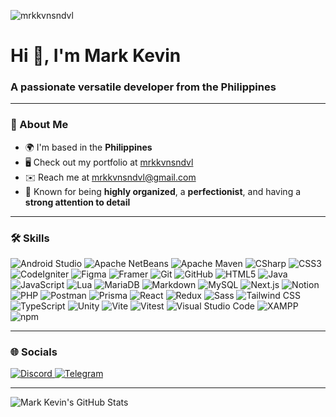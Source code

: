 <p align="left">
  <img src="https://komarev.com/ghpvc/?username=mrkkvnsndvl&label=PROFILE%20VIEWS&color=000000&style=for-the-badge&abbreviated=true" alt="mrkkvnsndvl" />
</p>

<h1 align="left">Hi 👋, I'm Mark Kevin</h1>
<h3 align="left">A passionate versatile developer from the Philippines</h3>

---

### 🚀 About Me

- 🌍  I'm based in the **Philippines**
- 🖥️  Check out my portfolio at [mrkkvnsndvl](http://mrkkvnsndvl.vercel.app)
- ✉️  Reach me at [mrkkvnsndvl@gmail.com](mailto:mrkkvnsndvl@gmail.com)
- 🧠  Known for being **highly organized**, a **perfectionist**, and having a **strong attention to detail**

---

### 🛠️ Skills

<p align="left">

![Android Studio](https://img.shields.io/badge/Android%20Studio-000000?style=for-the-badge&logo=androidstudio&logoColor=3DDC84)
![Apache NetBeans](https://img.shields.io/badge/Apache%20NetBeans-000000?style=for-the-badge&logo=apachenetbeanside&logoColor=F1C232)
![Apache Maven](https://img.shields.io/badge/Apache%20Maven-000000?style=for-the-badge&logo=apachemaven&logoColor=C71A36)
![CSharp](https://img.shields.io/badge/CSharp-000000?style=for-the-badge&logo=sharp&logoColor=68217A)
![CSS3](https://img.shields.io/badge/CSS3-000000?style=for-the-badge&logo=css3&logoColor=1572B6)
![CodeIgniter](https://img.shields.io/badge/CodeIgniter-000000?style=for-the-badge&logo=codeigniter&logoColor=E24E1B)
![Figma](https://img.shields.io/badge/Figma-000000?style=for-the-badge&logo=figma&logoColor=1ABCFE)
![Framer](https://img.shields.io/badge/Framer-000000?style=for-the-badge&logo=framer&logoColor=0055FF)
![Git](https://img.shields.io/badge/Git-000000?style=for-the-badge&logo=git&logoColor=F05033)
![GitHub](https://img.shields.io/badge/GitHub-000000?style=for-the-badge&logo=github&logoColor=24292F)
![HTML5](https://img.shields.io/badge/HTML5-000000?style=for-the-badge&logo=html5&logoColor=E34F26)
![Java](https://img.shields.io/badge/Java-000000?style=for-the-badge&logo=openjdk&logoColor=F89820)
![JavaScript](https://img.shields.io/badge/JavaScript-000000?style=for-the-badge&logo=javascript&logoColor=F0DB4F)
![Lua](https://img.shields.io/badge/Lua-000000?style=for-the-badge&logo=lua&logoColor=0000FF)
![MariaDB](https://img.shields.io/badge/MariaDB-000000?style=for-the-badge&logo=mariadb&logoColor=003545)
![Markdown](https://img.shields.io/badge/Markdown-000000?style=for-the-badge&logo=markdown&logoColor=FFFFFF)
![MySQL](https://img.shields.io/badge/MySQL-000000?style=for-the-badge&logo=mysql&logoColor=00758F)
![Next.js](https://img.shields.io/badge/Next.js-000000?style=for-the-badge&logo=nextdotjs&logoColor=FFFFFF)
![Notion](https://img.shields.io/badge/Notion-000000?style=for-the-badge&logo=notion&logoColor=FFFFFF)
![PHP](https://img.shields.io/badge/PHP-000000?style=for-the-badge&logo=php&logoColor=8E5FBF)
![Postman](https://img.shields.io/badge/Postman-000000?style=for-the-badge&logo=postman&logoColor=FF6A00)
![Prisma](https://img.shields.io/badge/Prisma-000000?style=for-the-badge&logo=prisma&logoColor=FFFFFF)
![React](https://img.shields.io/badge/React-000000?style=for-the-badge&logo=react&logoColor=61DAFB)
![Redux](https://img.shields.io/badge/Redux-000000?style=for-the-badge&logo=redux&logoColor=764ABC)
![Sass](https://img.shields.io/badge/Sass-000000?style=for-the-badge&logo=sass&logoColor=CC6699)
![Tailwind CSS](https://img.shields.io/badge/Tailwind%20CSS-000000?style=for-the-badge&logo=tailwindcss&logoColor=06B6D4)
![TypeScript](https://img.shields.io/badge/TypeScript-000000?style=for-the-badge&logo=typescript&logoColor=007ACC)
![Unity](https://img.shields.io/badge/Unity-000000?style=for-the-badge&logo=unity&logoColor=FFFFFF)
![Vite](https://img.shields.io/badge/Vite-000000?style=for-the-badge&logo=vite&logoColor=FFC700)
![Vitest](https://img.shields.io/badge/Vitest-000000?style=for-the-badge&logo=vitest&logoColor=6E9F18)
![Visual Studio Code](https://img.shields.io/badge/Visual%20Studio%20Code-000000?style=for-the-badge&logo=visualstudiocode&logoColor=0066B8)
![XAMPP](https://img.shields.io/badge/XAMPP-000000?style=for-the-badge&logo=xampp&logoColor=FB7A24)
![npm](https://img.shields.io/badge/npm-000000?style=for-the-badge&logo=npm&logoColor=CB3837)

</p>

---

### 🌐 Socials

<p align="left"> 
  
<a href="https://discord.com/users/mrkkvnsndvl" target="_blank" rel="noreferrer">
<img src="https://img.shields.io/badge/Discord-000000?style=for-the-badge&logo=discord&logoColor=5865F2" alt="Discord"/>
</a>
<a href="https://t.me/mrkkvnsndvl" target="_blank" rel="noreferrer">
<img src="https://img.shields.io/badge/Telegram-000000?style=for-the-badge&logo=telegram&logoColor=0088CC" alt="Telegram"/>
</a>

</p>

---

<p align="left">
  <img src="https://github-readme-stats.vercel.app/api?username=mrkkvnsndvl&show_icons=true&theme=dark" alt="Mark Kevin's GitHub Stats" />
</p>
